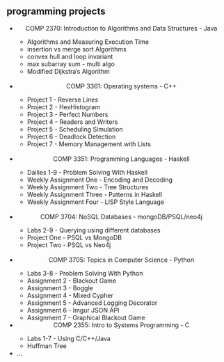 ## programming projects

<ul>
  <li align="center">COMP 2370: Introduction to Algorithms and Data Structures - Java </li>
  <ul>
    <li>Algorithms and Measuring Execution Time</li>
    <li>insertion vs merge sort Algorithms </li>
    <li>convex hull and loop invariant </li>
    <li>max subarray sum - multi algo </li>
    <li>Modified Dijkstra’s Algorithm </li>
  </ul>
  <br>
    <li align="center">COMP 3361: Operating systems - C++ </li>
  <ul>
    <li>Project 1 - Reverse Lines</li>
    <li>Project 2 - HexHistogram </li>
    <li>Project 3 - Perfect Numbers </li>
    <li>Project 4 - Readers and Writers </li>
    <li>Project 5 - Scheduling Simulation </li>
    <li>Project 6 - Deadlock Detection </li>
    <li>Project 7 - Memory Management with Lists </li>
  </ul>
  <br>
    <li align="center">COMP 3351: Programming Languages - Haskell </li>
  <ul>
    <li>Dailies 1-9 - Problem Solving With Haskell</li>
    <li>Weekly Assignment One - Encoding and Decoding </li>
    <li>Weekly Assignment Two - Tree Structures </li>
    <li>Weekly Assignment Three - Patterns in Haskell</li>
    <li>Weekly Assignment Four - LISP Style Language </li>
  </ul>
  <br>
      <li align="center">COMP 3704: NoSQL Databases - mongoDB/PSQL/neo4j </li>
  <ul>
    <li>Labs 2-9 - Querying using different databases</li>
    <li>Project One - PSQL vs  MongoDB</li>
    <li>Project Two - PSQL vs  Neo4j</li>
  </ul>
  <br>
      <li align="center">COMP 3705: Topics in Computer Science - Python </li>
  <ul>
    <li>Labs 3-8 - Problem Solving With Python</li>
    <li>Assignment 2 - Blackout Game </li>
    <li>Assignment 3 - Boggle </li>
    <li>Assignment 4 - Mixed Cypher  </li>
    <li>Assignment 5 - Advanced Logging Decorator  </li>
    <li>Assignment 6 - Imgur JSON API  </li>
    <li>Assignment 7 - Graphical Blackout Game  </li>
  </ul>
        <li align="center">COMP 2355: Intro to Systems Programming - C </li>
  <ul>
    <li>Labs 1-7 - Using C/C++/Java</li>
    <li>Huffman Tree </li>
  </ul>
  <li>...</li>
</ul>


